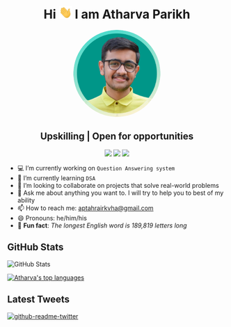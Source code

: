 <!-- **AtharvaParikh/AtharvaParikh** is a ✨ _special_ ✨ repository because its `README.md` (this file) appears on your GitHub profile. -->

<!-- Here are some ideas to get you started: -->

<h1 align="center"> Hi <img src="https://raw.githubusercontent.com/ABSphreak/ABSphreak/master/gifs/Hi.gif" width="30px"> I am Atharva Parikh</h1>

<p align="center"><img src="https://github.com/AtharvaParikh/AtharvaParikh/blob/main/github1.png" height="auto" width="200" style="border-radius:50%"></p>
<h2 align="center">Upskilling | Open for opportunities</h2>
<p align="center"><a href="https://www.twitter.com/aparikh0111"><img src="https://img.shields.io/badge/twitter-%231DA1F2.svg?&style=for-the-badge&logo=twitter&logoColor=white" height=25></a> <a href="https://www.linkedin.com/in/atharvaparikh"><img src="https://img.shields.io/badge/linkedin-%230077B5.svg?&style=for-the-badge&logo=linkedin&logoColor=white" height=25></a> <a href="https://www.instagram.com/stupidly_clever/"><img src="https://img.shields.io/badge/instagram-%23E4405F.svg?&style=for-the-badge&logo=instagram&logoColor=white" height=25></a></p>

- 💻 I’m currently working on `Question Answering system`
- 🌱 I’m currently learning `DSA`
- 👯 I’m looking to collaborate on projects that solve real-world problems</h4>
- 💬 Ask me about anything you want to. I will try to help you to best of my ability</h4>
- 📫 How to reach me: aptahrairkvha@gmail.com
- 😄 Pronouns: he/him/his
- 📖 **Fun fact**: *The longest English word is 189,819 letters long*

<h2>GitHub Stats</h2>
<p><img src="https://github-readme-stats.vercel.app/api?username=AtharvaParikh&show_icons=true&theme=blue-green" alt="GitHub Stats"></p>

[![Atharva's top languages](https://github-readme-stats.vercel.app/api/top-langs/?username=AtharvaParikh&theme=blue-green)](https://github.com/anuraghazra/github-readme-stats)

<h2>Latest Tweets</h2>
<p><a href="https://twitter.com/aparikh0111"><img src="https://github-readme-twitter.gazf.vercel.app/api?id=aparikh0111&amp;layout=wide&show_retweet=off&show_reply=off" alt="github-readme-twitter"></a></p>
